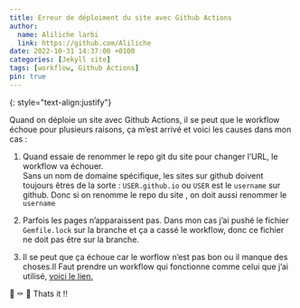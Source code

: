 ```yaml
---
title: Erreur de déploiment du site avec Github Actions
author:
  name: Aliliche larbi
  link: https://github.com/Aliliche
date: 2022-10-31 14:37:00 +0100
categories: [Jekyll site]
tags: [workflow, Github Actions]
pin: true
---
```



{: style="text-align:justify"}

Quand on déploie un site avec Github Actions, il se peut que le workflow échoue pour plusieurs raisons, 
ça m’est arrivé et voici les causes dans mon cas : 


1.  Quand essaie de renommer le repo git du site pour changer l’URL, le workflow va échouer.  
Sans un nom de domaine spécifique, 
les sites sur github doivent toujours êtres de la sorte : `USER.github.io`  ou `USER` est le `username`   sur github. 
Donc si on renomme le repo du site , on doit aussi renommer le `username`   


2. Parfois les pages n’apparaissent pas. Dans mon cas j’ai pushé le fichier `Gemfile.lock` sur la branche et ça a cassé le workflow,
donc ce fichier ne doit pas être sur la branche. 


3. Il se peut que ça échoue car le worflow  n’est pas bon ou il manque des choses.Il Faut prendre un workflow qui fonctionne comme celui que j’ai utilisé, [voici le lien.](https://github.com/Aliliche/Aliliche.github.io/blob/main/.github/workflows/pages-deploy.yml) 

🎃 ⚰️  🧛  Thats it !! 
